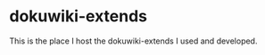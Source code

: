 dokuwiki-extends
================

This is the place I host the dokuwiki-extends I used and developed.
